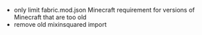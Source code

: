 - only limit fabric.mod.json Minecraft requirement for versions of Minecraft that are too old
- remove old mixinsquared import